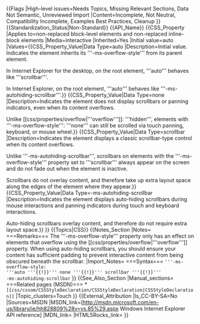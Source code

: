 {{Flags
|High-level issues=Needs Topics, Missing Relevant Sections, Data Not Semantic, Unreviewed Import
|Content=Incomplete, Not Neutral, Compatibility Incomplete, Examples Best Practices, Cleanup
}}
{{Standardization_Status|Non-Standard}}
{{API_Name}}
{{CSS_Property
|Applies to=non-replaced block-level elements and non-replaced inline-block elements
|Media=interactive
|Inherited=Yes
|Initial value=auto
|Values={{CSS_Property_Value|Data Type=auto |Description=Initial value. Indicates the element inherits its '''-ms-overflow-style''' from its parent element. 

In Internet Explorer for the desktop, on the root element, '''auto''' behaves like '''scrollbar'''.

In Internet Explorer, on the root element, '''auto''' behaves like '''-ms-autohiding-scrollbar'''.}}
{{CSS_Property_Value|Data Type=none |Description=Indicates the element does not display scrollbars or panning indicators, even when its content overflows. 

Unlike [[css/properties/overflow|'''overflow''']]: '''hidden''', elements with '''-ms-overflow-style''': '''none''' can still be scrolled via touch panning, keyboard, or mouse wheel.}}
{{CSS_Property_Value|Data Type=scrollbar |Description=Indicates the element displays a classic scrollbar-type control when its content overflows.  

Unlike '''-ms-autohiding-scrollbar''', scrollbars on elements with the  '''-ms-overflow-style''' property set to '''scrollbar'''  always appear on the screen and do not fade out when the element is inactive.

Scrollbars do not overlay content, and therefore take up extra layout space along the edges of the element where they appear.}}
{{CSS_Property_Value|Data Type=-ms-autohiding-scrollbar |Description=Indicates the element displays auto-hiding scrollbars during mouse interactions and panning indicators during touch and keyboard interactions.

Auto-hiding scrollbars overlay content, and therefore do not require extra layout space.}}
}}
{{Topics|CSS}}
{{Notes_Section
|Notes=
===Remarks===
The '''-ms-overflow-style''' property only has an effect on elements that overflow using the [[css/properties/overflow|'''overflow''']] property.
When using auto-hiding scrollbars, you should ensure your content has sufficient padding to prevent interactive content from being obscured beneath the scrollbar.
|Import_Notes=
===Syntax===
<code>'''-ms-overflow-style: '''auto '''{{!}}''' none '''{{!}}''' scrollbar '''{{!}}''' -ms-autohiding-scrollbar</code>
}}
{{See_Also_Section
|Manual_sections=
===Related pages (MSDN)===
*<code>[[css/cssom/CSSStyleDeclaration/CSSStyleDeclaration|CSSStyleDeclaration]]</code>
|Topic_clusters=Touch
}}
{{External_Attribution
|Is_CC-BY-SA=No
|Sources=MSDN
|MSDN_link=[http://msdn.microsoft.com/en-us/library/ie/hh828809%28v=vs.85%29.aspx Windows Internet Explorer API reference]
|MDN_link=
|HTML5Rocks_link=
}}